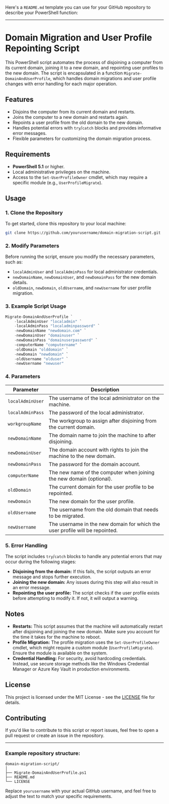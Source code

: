 Here's a `README.md` template you can use for your GitHub repository to describe your PowerShell function:

---

# Domain Migration and User Profile Repointing Script

This PowerShell script automates the process of disjoining a computer from its current domain, joining it to a new domain, and repointing user profiles to the new domain. The script is encapsulated in a function `Migrate-DomainAndUserProfile`, which handles domain migrations and user profile changes with error handling for each major operation.

## Features

- Disjoins the computer from its current domain and restarts.
- Joins the computer to a new domain and restarts again.
- Repoints a user profile from the old domain to the new domain.
- Handles potential errors with `try`/`catch` blocks and provides informative error messages.
- Flexible parameters for customizing the domain migration process.

## Requirements

- **PowerShell 5.1** or higher.
- Local administrative privileges on the machine.
- Access to the `Set-UserProfileOwner` cmdlet, which may require a specific module (e.g., `UserProfileMigrate`).

## Usage

### 1. Clone the Repository

To get started, clone this repository to your local machine:

```bash
git clone https://github.com/yourusername/domain-migration-script.git
```

### 2. Modify Parameters

Before running the script, ensure you modify the necessary parameters, such as:

- `localAdminUser` and `localAdminPass` for local administrator credentials.
- `newDomainName`, `newDomainUser`, and `newDomainPass` for the new domain details.
- `oldDomain`, `newDomain`, `oldUsername`, and `newUsername` for user profile migration.

### 3. Example Script Usage

```powershell
Migrate-DomainAndUserProfile `
    -localAdminUser "localadmin" `
    -localAdminPass "localadminpassword" `
    -newDomainName "newdomain.com" `
    -newDomainUser "domainuser" `
    -newDomainPass "domainuserpassword" `
    -computerName "computername" `
    -oldDomain "olddomain" `
    -newDomain "newdomain" `
    -oldUsername "olduser" `
    -newUsername "newuser"
```

### 4. Parameters

| Parameter            | Description                                                                 |
| -------------------- | --------------------------------------------------------------------------- |
| `localAdminUser`      | The username of the local administrator on the machine.                     |
| `localAdminPass`      | The password of the local administrator.                                   |
| `workgroupName`       | The workgroup to assign after disjoining from the current domain.           |
| `newDomainName`       | The domain name to join the machine to after disjoining.                    |
| `newDomainUser`       | The domain account with rights to join the machine to the new domain.       |
| `newDomainPass`       | The password for the domain account.                                        |
| `computerName`        | The new name of the computer when joining the new domain (optional).        |
| `oldDomain`           | The current domain for the user profile to be repointed.                    |
| `newDomain`           | The new domain for the user profile.                                        |
| `oldUsername`         | The username from the old domain that needs to be migrated.                 |
| `newUsername`         | The username in the new domain for which the user profile will be repointed.|

### 5. Error Handling

The script includes `try`/`catch` blocks to handle any potential errors that may occur during the following stages:
- **Disjoining from the domain:** If this fails, the script outputs an error message and stops further execution.
- **Joining the new domain:** Any issues during this step will also result in an error message.
- **Repointing the user profile:** The script checks if the user profile exists before attempting to modify it. If not, it will output a warning.

## Notes

- **Restarts:** This script assumes that the machine will automatically restart after disjoining and joining the new domain. Make sure you account for the time it takes for the machine to reboot.
- **Profile Migration:** The profile migration uses the `Set-UserProfileOwner` cmdlet, which might require a custom module (`UserProfileMigrate`). Ensure the module is available on the system.
- **Credential Handling:** For security, avoid hardcoding credentials. Instead, use secure storage methods like the Windows Credential Manager or Azure Key Vault in production environments.

## License

This project is licensed under the MIT License - see the [LICENSE](LICENSE) file for details.

## Contributing

If you'd like to contribute to this script or report issues, feel free to open a pull request or create an issue in the repository.

---

### Example repository structure:

```
domain-migration-script/
│
├── Migrate-DomainAndUserProfile.ps1
├── README.md
└── LICENSE
```

Replace `yourusername` with your actual GitHub username, and feel free to adjust the text to match your specific requirements.
